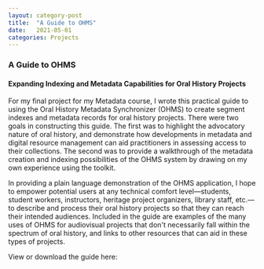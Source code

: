 ```yaml
---
layout: category-post
title:  "A Guide to OHMS"
date:   2021-05-01
categories: Projects
---
```


### A Guide to OHMS
#### Expanding Indexing and Metadata Capabilities for Oral History Projects

For my final project for my Metadata course, I wrote this practical guide to using the Oral History Metadata Synchronizer (OHMS) to create segment indexes and metadata records for oral history projects. There were two goals in constructing this guide. The first was to highlight the advocatory nature of oral history, and demonstrate how developments in metadata and digital resource management can aid practitioners in assessing access to their collections. The second was to provide a walkthrough of the metadata creation and indexing possibilities of the OHMS system by drawing on my own experience using the toolkit.

In providing a plain language demonstration of the OHMS application, I hope to empower potential users at any technical comfort level—students, student workers, instructors, heritage project organizers, library staff, etc.—to describe and process their oral history projects so that they can reach their intended audiences. Included in the guide are examples of the many uses of OHMS for audiovisual projects that don't necessarily fall within the spectrum of oral history, and links to other resources that can aid in these types of projects. 

View or download the guide here:

<object data="{{ site.url }}{{ site.baseurl }}/files/Gaylie_OHMSGuide_0.6.pdf" width="700" height="700" type="application/pdf"></object>
